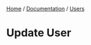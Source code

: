 [Home](../../../readme.md) / [Documentation](../../readme.md) / [Users](../readme.md)

# Update User